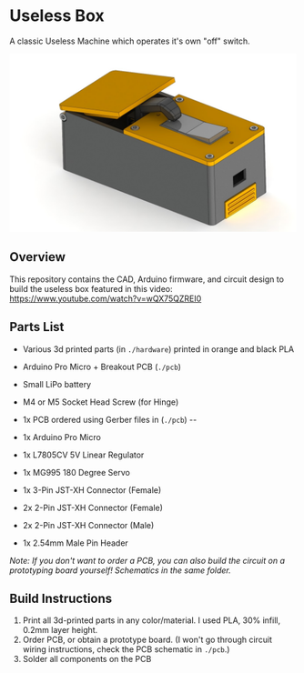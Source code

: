 # Useless Box

A classic Useless Machine which operates it's own "off" switch.

![useless box](render.JPG)

## Overview

This repository contains the CAD, Arduino firmware, and circuit design to build the useless box featured in this video: https://www.youtube.com/watch?v=wQX75QZREI0

## Parts List

- Various 3d printed parts (in `./hardware`) printed in orange and black PLA
- Arduino Pro Micro + Breakout PCB (`./pcb`)
- Small LiPo battery
- M4 or M5 Socket Head Screw (for Hinge)

- 1x PCB ordered using Gerber files in (`./pcb`) -- 
- 1x Arduino Pro Micro
- 1x L7805CV 5V Linear Regulator
- 1x MG995 180 Degree Servo
- 1x 3-Pin JST-XH Connector (Female)
- 2x 2-Pin JST-XH Connector (Female)
- 2x 2-Pin JST-XH Connector (Male)
- 1x 2.54mm Male Pin Header

*Note: If you don't want to order a PCB, you can also build the circuit on a prototyping board yourself! Schematics in the same folder.*

## Build Instructions

1. Print all 3d-printed parts in any color/material. I used PLA, 30% infill, 0.2mm layer height.
2. Order PCB, or obtain a prototype board. (I won't go through circuit wiring instructions, check the PCB schematic in `./pcb`.)
2. Solder all components on the PCB
